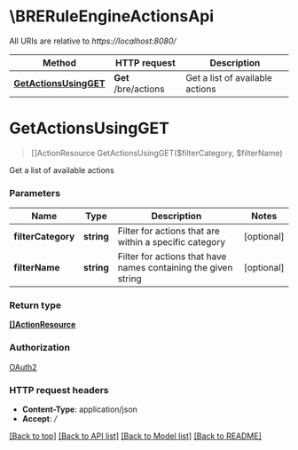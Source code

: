 # \BRERuleEngineActionsApi

All URIs are relative to *https://localhost:8080/*

Method | HTTP request | Description
------------- | ------------- | -------------
[**GetActionsUsingGET**](BRERuleEngineActionsApi.md#GetActionsUsingGET) | **Get** /bre/actions | Get a list of available actions


# **GetActionsUsingGET**
> []ActionResource GetActionsUsingGET($filterCategory, $filterName)

Get a list of available actions


### Parameters

Name | Type | Description  | Notes
------------- | ------------- | ------------- | -------------
 **filterCategory** | **string**| Filter for actions that are within a specific category | [optional] 
 **filterName** | **string**| Filter for actions that have names containing the given string | [optional] 

### Return type

[**[]ActionResource**](ActionResource.md)

### Authorization

[OAuth2](../README.md#OAuth2)

### HTTP request headers

 - **Content-Type**: application/json
 - **Accept**: */*

[[Back to top]](#) [[Back to API list]](../README.md#documentation-for-api-endpoints) [[Back to Model list]](../README.md#documentation-for-models) [[Back to README]](../README.md)

